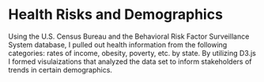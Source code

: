 # Health Risks and Demographics

Using the U.S. Census Bureau and the Behavioral Risk Factor Surveillance System database, I pulled out health information from the following categories: rates of income, obesity, poverty, etc. by state. By utilizing D3.js I formed visulaizations that analyzed the data set to inform stakeholders of trends in certain demographics.
